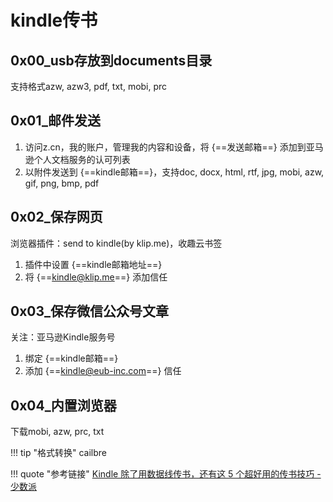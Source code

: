 # kindle传书

## 0x00_usb存放到documents目录

支持格式azw, azw3, pdf, txt, mobi, prc

## 0x01_邮件发送

1. 访问z.cn，我的账户，管理我的内容和设备，将 {==发送邮箱==} 添加到亚马逊个人文档服务的认可列表
1. 以附件发送到 {==kindle邮箱==}，支持doc, docx, html, rtf, jpg, mobi, azw, gif, png, bmp, pdf

## 0x02_保存网页

浏览器插件：send to kindle(by klip.me)，收趣云书签

1. 插件中设置 {==kindle邮箱地址==}
1. 将 {==kindle@klip.me==} 添加信任

## 0x03_保存微信公众号文章

关注：亚马逊Kindle服务号

1. 绑定 {==kindle邮箱==}
1. 添加 {==kindle@eub-inc.com==} 信任

## 0x04_内置浏览器

下载mobi, azw, prc, txt


!!! tip "格式转换"
    cailbre

!!! quote "参考链接"
    [Kindle 除了用数据线传书，还有这 5 个超好用的传书技巧 - 少数派](https://mp.weixin.qq.com/s/Sag8vLmmLbAs47aIVF3rnQ)
